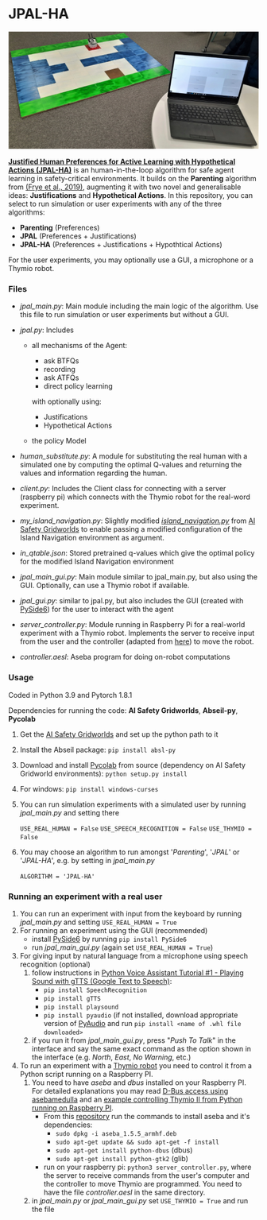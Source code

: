 # JPAL-HA

![](images/thymio.PNG "Thymio")

[**Justified Human Preferences for Active Learning with Hypothetical Actions (JPAL-HA)**](https://eprints.soton.ac.uk/454808/) is an human-in-the-loop algorithm for safe agent learning in safety-critical environments. It builds on the **Parenting** algorithm from [(Frye et al., 2019)](https://arxiv.org/pdf/1902.06766.pdf), augmenting it with two novel and generalisable ideas: **Justifications** and **Hypothetical Actions**. In this repository, you can select to run simulation or user experiments with any of the three algorithms:

- **Parenting** (Preferences)
- **JPAL** (Preferences + Justifications)
- **JPAL-HA** (Preferences + Justifications + Hypothtical Actions)

For the user experiments, you may optionally use a GUI, a microphone or a Thymio robot.

### Files

- _jpal_main.py_: Main module including the main logic of the algorithm. Use this file to run simulation or user experiments but without a GUI.

- _jpal.py_: Includes
  - all mechanisms of the Agent:
    - ask BTFQs
    - recording
    - ask ATFQs
    - direct policy learning

    with optionally using:
    - Justifications 
    - Hypothetical Actions
    
  - the policy Model
  
- _human_substitute.py_: A module for substituting the real human with a simulated one by computing the optimal Q-values and returning the values and information regarding the human.

- _client.py_: Includes the Client class for connecting with a server (raspberry pi) which connects with the Thymio robot for the real-word experiment.

- _my_island_navigation.py_: Slightly modified [_island_navigation.py_](https://github.com/deepmind/ai-safety-gridworlds/blob/master/ai_safety_gridworlds/environments/island_navigation.py) from [AI Safety Gridworlds](https://github.com/deepmind/ai-safety-gridworlds) to enable passing a modified configuration of the Island Navigation environment as argument.

- _in_qtable.json_: Stored pretrained q-values which give the optimal policy for the modified Island Navigation environment

- _jpal_main_gui.py_: Main module similar to jpal_main.py, but also using the GUI. Optionally, can use a Thymio robot if available.

- _jpal_gui.py_: similar to jpal.py, but also includes the GUI (created with  [PySide6](https://pypi.org/project/PySide6/)) for the user to interact with the agent

- _server_controller.py_: Module running in Raspberry Pi for a real-world experiment with a Thymio robot. Implements the server to receive input from the user and the controller (adapted from [here](https://github.com/lebalz/thympi/blob/master/example/thympi.py)) to move the robot.

- _controller.aesl_: Aseba program for doing on-robot computations

### Usage
Coded in Python 3.9 and Pytorch 1.8.1

Dependencies for running the code: **AI Safety Gridworlds**, **Abseil-py**, **Pycolab**

1. Get the [AI Safety Gridworlds](https://github.com/deepmind/ai-safety-gridworlds) and set up the python path to it
2. Install the Abseil package: `pip install absl-py`
3. Download and install [Pycolab](https://github.com/deepmind/pycolab) from source (dependency on AI Safety Gridworld environments): `python setup.py install`
4. For windows: `pip install windows-curses`
5. You can run simulation experiments with a simulated user by running _jpal_main.py_ and setting there

   `USE_REAL_HUMAN = False`
   `USE_SPEECH_RECOGNITION = False`
   `USE_THYMIO = False`

6. You may choose an algorithm to run amongst '_Parenting_', '_JPAL_' or '_JPAL-HA_', e.g. by setting in  _jpal_main.py_

   `ALGORITHM = 'JPAL-HA'`

### Running an experiment with a real user
1. You can run an experiment with input from the keyboard by running _jpal_main.py_ and setting
`USE_REAL_HUMAN = True`
2. For running an experiment using the GUI (recommended)
    - install [PySide6](https://pypi.org/project/PySide6/) by running `pip install PySide6`
    - run _jpal_main_gui.py_ (again set `USE_REAL_HUMAN = True`)
3. For giving input by natural language from a microphone using speech recognition (optional)
    1. follow instructions in [Python Voice Assistant Tutorial #1 - Playing Sound with gTTS (Google Text to Speech)](https://www.youtube.com/watch?v=-AzGZ_CHzJk&t=327s):
       - `pip install SpeechRecognition`
       - `pip install gTTS`
       - `pip install playsound`
       - `pip install pyaudio` (if not installed, download appropriate version of [PyAudio](https://www.lfd.uci.edu/~gohlke/pythonlibs/#pyaudio) and run `pip install <name of .whl file downloaded>`
    2. if you run it from _jpal_main_gui.py_, press "_Push To Talk_" in the interface and say the same exact command as the option shown in the interface (e.g. _North_, _East_, _No Warning_, etc.)
4. To run an experiment with a [Thymio robot](https://www.thymio.org/) you need to control it from a Python script running on a Raspberry PI.
    1. You need to have _aseba_ and _dbus_ installed on your Raspberry PI. For detailed explanations you may read [D-Bus access using asebamedulla](http://aseba.wikidot.com/en:asebamedulla) and an [example controlling Thymio II from Python running on Raspberry PI](http://aseba.wikidot.com/en:thymioraspyexample).
        - From this [repository](https://github.com/lebalz/thympi) run the commands to install aseba and it's dependencies:
           - `sudo dpkg -i aseba_1.5.5_armhf.deb`
           - `sudo apt-get update && sudo apt-get -f install`
           - `sudo apt-get install python-dbus` (dbus)
           - `sudo apt-get install python-gtk2` (glib)
        - run on your raspberry pi: `python3 server_controller.py`, where the server to receive commands from the user's computer and the controller to move Thymio are programmed. You need to have the file _controller.aesl_ in the same directory.
    2. in _jpal_main.py_ or _jpal_main_gui.py_ set `USE_THYMIO = True` and run the file
 
        



